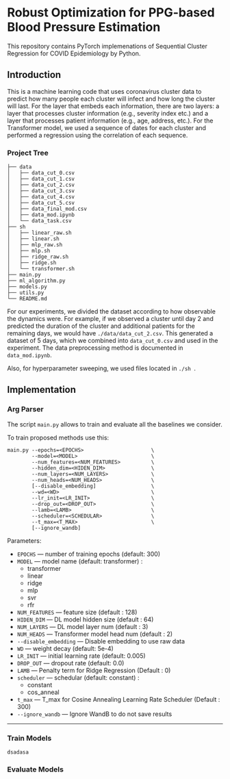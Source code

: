 # Robust Optimization for PPG-based Blood Pressure Estimation

This repository contains PyTorch implemenations of Sequential Cluster Regression for COVID Epidemiology by Python.

## Introduction
This is a machine learning code that uses coronavirus cluster data to predict how many people each cluster will infect and how long the cluster will last. 
For the layer that embeds each information, there are two layers: a layer that processes cluster information (e.g., severity index etc.) and a layer that processes patient information (e.g., age, address, etc.).
For the Transformer model, we used a sequence of dates for each cluster and performed a regression using the correlation of each sequence.

### Project Tree
```
├── data
│   ├── data_cut_0.csv
│   ├── data_cut_1.csv
│   ├── data_cut_2.csv
│   ├── data_cut_3.csv
│   ├── data_cut_4.csv
│   ├── data_cut_5.csv
│   ├── data_final_mod.csv
│   ├── data_mod.ipynb
│   └── data_task.csv
├── sh
│   ├── linear_raw.sh
│   ├── linear.sh
│   ├── mlp_raw.sh
│   ├── mlp.sh
│   ├── ridge_raw.sh
│   ├── ridge.sh
│   └── transformer.sh
├── main.py
├── ml_algorithm.py
├── models.py
├── utils.py
└── README.md
```

For our experiments, we divided the dataset according to how observable the dynamics were. For example, if we observed a cluster until day 2 and predicted the duration of the cluster and additional patients for the remaining days, we would have ``` ./data/data_cut_2.csv ```. This generated a dataset of 5 days, which we combined into ``` data_cut_0.csv ``` and used in the experiment. The data preprocessing method is documented in ```data_mod.ipynb```.

Also, for hyperparameter sweeping, we used files located in ```./sh ```.

## Implementation

### Arg Parser

The script `main.py` allows to train and evaluate all the baselines we consider.

To train proposed methods use this:
```
main.py --epochs=<EPOCHS>                      \
        --model=<MODEL>                        \
        --num_features=<NUM_FEATURES>          \
        --hidden_dim=<HIDEN_DIM>               \
        --num_layers=<NUM_LAYERS>              \
        --num_heads=<NUM_HEADS>                \
        [--disable_embedding]                  \
        --wd=<WD>                              \
        --lr_init=<LR_INIT>                    \
        --drop_out=<DROP_OUT>                  \
        --lamb=<LAMB>                          \
        --scheduler=<SCHEDULAR>                \
        --t_max=<T_MAX>                        \
        [--ignore_wandb]
```
Parameters:
* ```EPOCHS``` &mdash; number of training epochs (default: 300)
* ```MODEL``` &mdash; model name (default: transformer) :
    - transformer
    - linear
    - ridge
    - mlp
    - svr
    - rfr
* ```NUM_FEATURES``` &mdash; feature size (default : 128)
* ```HIDEN_DIM``` &mdash; DL model hidden size (default : 64)
* ```NUM_LAYERS``` &mdash; DL model layer num (default : 3)
* ```NUM_HEADS``` &mdash; Transformer model head num (default : 2)
* ```--disable_embedding``` &mdash; Disable embedding to use raw data 
* ```WD``` &mdash; weight decay (default: 5e-4)
* ```LR_INIT``` &mdash; initial learning rate (default: 0.005)
* ```DROP_OUT``` &mdash; dropout rate (default: 0.0)
* ```LAMB``` &mdash; Penalty term for Ridge Regression (Default : 0)
* ```scheduler``` &mdash; schedular (default: constant) :
    - constant
    - cos_anneal
* ```t_max``` &mdash; T_max for Cosine Annealing Learning Rate Scheduler (Default : 300)
* ```--ignore_wandb``` &mdash; Ignore WandB to do not save results

----

### Train Models
```dsadasa```
### Evaluate Models


